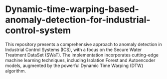 # Dynamic-time-warping-based-anomaly-detection-for-industrial-control-system

This repository presents a comprehensive approach to anomaly detection in Industrial Control Systems (ICS), with a focus on the Secure Water Treatment DataSet (SWaT). The implementation incorporates cutting-edge machine learning techniques, including Isolation Forest and Autoencoder models, augmented by the powerful Dynamic Time Warping (DTW) algorithm.
